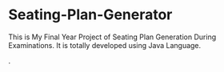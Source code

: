 # Seating-Plan-Generator

This is My Final Year Project of Seating Plan Generation During Examinations. It is totally developed using Java Language.
















































































































































































.






































